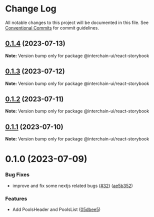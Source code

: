 # Change Log

All notable changes to this project will be documented in this file.
See [Conventional Commits](https://conventionalcommits.org) for commit guidelines.

## [0.1.4](https://github.com/cosmology-tech/interchain-ui/compare/@interchain-ui/react-storybook@0.1.3...@interchain-ui/react-storybook@0.1.4) (2023-07-13)

**Note:** Version bump only for package @interchain-ui/react-storybook

## [0.1.3](https://github.com/cosmology-tech/interchain-ui/compare/@interchain-ui/react-storybook@0.1.2...@interchain-ui/react-storybook@0.1.3) (2023-07-12)

**Note:** Version bump only for package @interchain-ui/react-storybook

## [0.1.2](https://github.com/cosmology-tech/interchain-ui/compare/@interchain-ui/react-storybook@0.1.1...@interchain-ui/react-storybook@0.1.2) (2023-07-11)

**Note:** Version bump only for package @interchain-ui/react-storybook

## [0.1.1](https://github.com/cosmology-tech/interchain-ui/compare/@interchain-ui/react-storybook@0.1.0...@interchain-ui/react-storybook@0.1.1) (2023-07-10)

**Note:** Version bump only for package @interchain-ui/react-storybook

# 0.1.0 (2023-07-09)

### Bug Fixes

- improve and fix some nextjs related bugs ([#32](https://github.com/cosmology-tech/interchain-ui/issues/32)) ([ae5b352](https://github.com/cosmology-tech/interchain-ui/commit/ae5b35247b1a2e12f956363761c56e00e1fb9818))

### Features

- Add PoolsHeader and PoolsList ([05dbee5](https://github.com/cosmology-tech/interchain-ui/commit/05dbee5fb9c0a93689d3c01f09e59734ed650f72))

